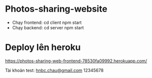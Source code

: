 # Photos-sharing-website

- Chạy frontend:
cd client
npm start
- Chạy backend:
cd server
npm start

# Deploy lên heroku
https://photos-sharing-web-frontend-78530fa09992.herokuapp.com/

Tài khoản test:
hnbc.chau@gmail.com
12345678
